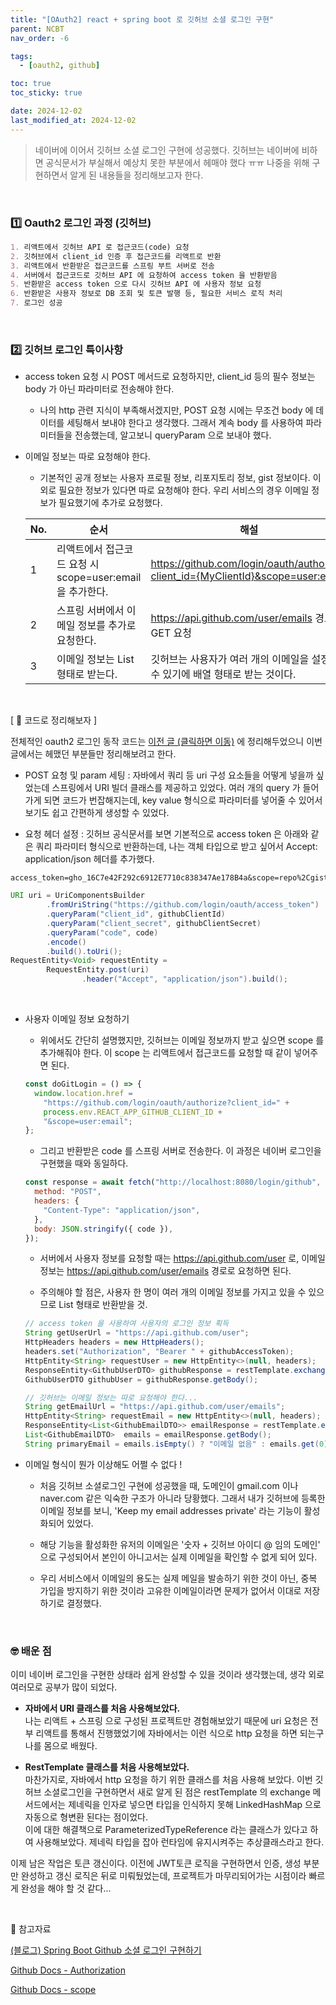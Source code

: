 ```yaml
---
title: "[OAuth2] react + spring boot 로 깃허브 소셜 로그인 구현"
parent: NCBT
nav_order: -6

tags:
  - [oauth2, github]

toc: true
toc_sticky: true

date: 2024-12-02
last_modified_at: 2024-12-02
---
```


> 네이버에 이어서 깃허브 소셜 로그인 구현에 성공했다. 깃허브는 네이버에 비하면 공식문서가 부실해서 예상치 못한 부분에서 헤매야 했다 ㅠㅠ 나중을 위해 구현하면서 알게 된 내용들을 정리해보고자 한다.

<br>

### 1️⃣ Oauth2 로그인 과정 (깃허브)

```markdown
1. 리액트에서 깃허브 API 로 접근코드(code) 요청
2. 깃허브에서 client_id 인증 후 접근코드를 리액트로 반환
3. 리액트에서 반환받은 접근코드를 스프링 부트 서버로 전송
4. 서버에서 접근코드로 깃허브 API 에 요청하여 access token 을 반환받음
5. 반환받은 access token 으로 다시 깃허브 API 에 사용자 정보 요청
6. 반환받은 사용자 정보로 DB 조회 및 토큰 발행 등, 필요한 서비스 로직 처리
7. 로그인 성공
```

<br>

### 2️⃣ 깃허브 로그인 특이사항

- access token 요청 시 POST 메서드로 요청하지만, client_id 등의 필수 정보는 body 가 아닌 파라미터로 전송해야 한다.

  - 나의 http 관련 지식이 부족해서겠지만, POST 요청 시에는 무조건 body 에 데이터를 세팅해서 보내야 한다고 생각했다. 그래서 계속 body 를 사용하여 파라미터들을 전송했는데, 알고보니 queryParam 으로 보내야 했다.

- 이메일 정보는 따로 요청해야 한다.

  - 기본적인 공개 정보는 사용자 프로필 정보, 리포지토리 정보, gist 정보이다. 이외로 필요한 정보가 있다면 따로 요청해야 한다. 우리 서비스의 경우 이메일 정보가 필요했기에 추가로 요청했다.

  | No. | 순서                                                      | 해설                                                                             |
  | --- | --------------------------------------------------------- | -------------------------------------------------------------------------------- |
  | 1   | 리액트에서 접근코드 요청 시 scope=user:email 을 추가한다. | https://github.com/login/oauth/authorize?client_id={MyClientId}&scope=user:email |
  | 2   | 스프링 서버에서 이메일 정보를 추가로 요청한다.            | https://api.github.com/user/emails 경로로 GET 요청                               |
  | 3   | 이메일 정보는 List 형태로 받는다.                         | 깃허브는 사용자가 여러 개의 이메일을 설정할 수 있기에 배열 형태로 받는 것이다.   |

<br>

[ 🚀 코드로 정리해보자 ]

전체적인 oauth2 로그인 동작 코드는 [이전 글 (클릭하면 이동)](https://ghkdusghd.github.io/docs/Projects/NCBT/2024-11-17-naver-login/) 에 정리해두었으니 이번 글에서는 헤맸던 부분들만 정리해보려고 한다.

- POST 요청 및 param 세팅 : 자바에서 쿼리 등 uri 구성 요소들을 어떻게 넣을까 싶었는데 스프링에서 URI 빌더 클래스를 제공하고 있었다. 여러 개의 query 가 들어가게 되면 코드가 번잡해지는데, key value 형식으로 파라미터를 넣어줄 수 있어서 보기도 쉽고 간편하게 생성할 수 있었다.

- 요청 헤더 설정 : 깃허브 공식문서를 보면 기본적으로 access token 은 아래와 같은 쿼리 파라미터 형식으로 반환하는데, 나는 객체 타입으로 받고 싶어서 Accept: application/json 헤더를 추가했다.

```
access_token=gho_16C7e42F292c6912E7710c838347Ae178B4a&scope=repo%2Cgist&token_type=bearer
```

```java
URI uri = UriComponentsBuilder
        .fromUriString("https://github.com/login/oauth/access_token")
        .queryParam("client_id", githubClientId)
        .queryParam("client_secret", githubClientSecret)
        .queryParam("code", code)
        .encode()
        .build().toUri();
RequestEntity<Void> requestEntity =
        RequestEntity.post(uri)
                .header("Accept", "application/json").build();
```

<br>

- 사용자 이메일 정보 요청하기

  - 위에서도 간단히 설명했지만, 깃허브는 이메일 정보까지 받고 싶으면 scope 를 추가해줘야 한다. 이 scope 는 리액트에서 접근코드를 요청할 때 같이 넣어주면 된다.

  ```javascript
  const doGitLogin = () => {
    window.location.href =
      "https://github.com/login/oauth/authorize?client_id=" +
      process.env.REACT_APP_GITHUB_CLIENT_ID +
      "&scope=user:email";
  };
  ```

  - 그리고 반환받은 code 를 스프링 서버로 전송한다. 이 과정은 네이버 로그인을 구현했을 때와 동일하다.

  ```javascript
  const response = await fetch("http://localhost:8080/login/github", {
    method: "POST",
    headers: {
      "Content-Type": "application/json",
    },
    body: JSON.stringify({ code }),
  });
  ```

  - 서버에서 사용자 정보를 요청할 때는 https://api.github.com/user 로, 이메일 정보는 https://api.github.com/user/emails 경로로 요청하면 된다.

  - 주의해야 할 점은, 사용자 한 명이 여러 개의 이메일 정보를 가지고 있을 수 있으므로 List 형태로 반환받을 것.

  ```java
  // access token 을 사용하여 사용자의 로그인 정보 획득
  String getUserUrl = "https://api.github.com/user";
  HttpHeaders headers = new HttpHeaders();
  headers.set("Authorization", "Bearer " + githubAccessToken);
  HttpEntity<String> requestUser = new HttpEntity<>(null, headers);
  ResponseEntity<GithubUserDTO> githubResponse = restTemplate.exchange(getUserUrl, HttpMethod.GET, requestUser, GithubUserDTO.class);
  GithubUserDTO githubUser = githubResponse.getBody();

  // 깃허브는 이메일 정보는 따로 요청해야 한다...
  String getEmailUrl = "https://api.github.com/user/emails";
  HttpEntity<String> requestEmail = new HttpEntity<>(null, headers);
  ResponseEntity<List<GithubEmailDTO>> emailResponse = restTemplate.exchange(getEmailUrl, HttpMethod.GET, requestEmail, new ParameterizedTypeReference<List<GithubEmailDTO>>() {});
  List<GithubEmailDTO>  emails = emailResponse.getBody();
  String primaryEmail = emails.isEmpty() ? "이메일 없음" : emails.get(0).getEmail();
  ```

- 이메일 형식이 뭔가 이상해도 어쩔 수 없다 !

  - 처음 깃허브 소셜로그인 구현에 성공했을 때, 도메인이 gmail.com 이나 naver.com 같은 익숙한 구조가 아니라 당황했다. 그래서 내가 깃허브에 등록한 이메일 정보를 보니, 'Keep my email addresses private' 라는 기능이 활성화되어 있었다.

  - 해당 기능을 활성화한 유저의 이메일은 '숫자 + 깃허브 아이디 @ 임의 도메인' 으로 구성되어서 본인이 아니고서는 실제 이메일을 확인할 수 없게 되어 있다.

  - 우리 서비스에서 이메일의 용도는 실제 메일을 발송하기 위한 것이 아닌, 중복 가입을 방지하기 위한 것이라 고유한 이메일이라면 문제가 없어서 이대로 저장하기로 결정했다.

<br>

### 🤓 배운 점

이미 네이버 로그인을 구현한 상태라 쉽게 완성할 수 있을 것이라 생각했는데, 생각 외로 여러모로 공부가 많이 되었다.

- <b>자바에서 URI 클래스를 처음 사용해보았다.</b>
  <br>
  나는 리액트 + 스프링 으로 구성된 프로젝트만 경험해보았기 때문에 uri 요청은 전부 리액트를 통해서 진행했었기에 자바에서는 이런 식으로 http 요청을 하면 되는구나를 몸으로 배웠다.

- <b>RestTemplate 클래스를 처음 사용해보았다.</b>
  <br>
  마찬가지로, 자바에서 http 요청을 하기 위한 클래스를 처음 사용해 보았다. 이번 깃허브 소셜로그인을 구현하면서 새로 알게 된 점은 restTemplate 의 exchange 메서드에서는 제네릭을 인자로 넣으면 타입을 인식하지 못해 LinkedHashMap 으로 자동으로 형변환 된다는 점이었다.
  <br>
  이에 대한 해결책으로 ParameterizedTypeReference 라는 클래스가 있다고 하여 사용해보았다. 제네릭 타입을 잡아 런타임에 유지시켜주는 추상클래스라고 한다.

이제 남은 작업은 토큰 갱신이다. 이전에 JWT토큰 로직을 구현하면서 인증, 생성 부분만 완성하고 갱신 로직은 뒤로 미뤄뒀었는데, 프로젝트가 마무리되어가는 시점이라 빠르게 완성을 해야 할 것 같다...

<br>

🔖 참고자료

[(블로그) Spring Boot Github 소셜 로그인 구현하기](https://inkyu-yoon.github.io/docs/Language/SpringBoot/GithubLogin)

[Github Docs - Authorization](https://docs.github.com/ko/apps/oauth-apps/building-oauth-apps/authorizing-oauth-apps#web-application-flow)

[Github Docs - scope](https://docs.github.com/ko/apps/oauth-apps/building-oauth-apps/scopes-for-oauth-apps)